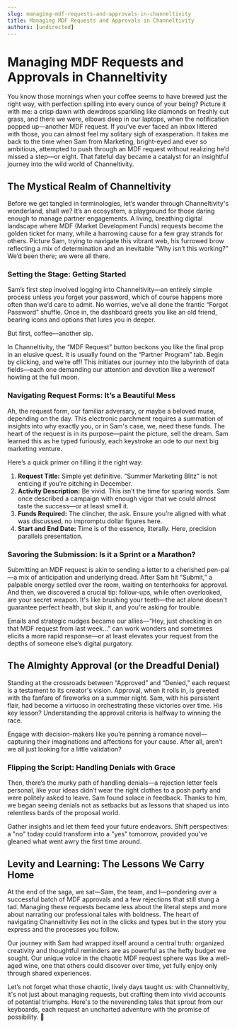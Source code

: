 ```yaml
---
slug: managing-mdf-requests-and-approvals-in-channeltivity
title: Managing MDF Requests and Approvals in Channeltivity
authors: [undirected]
---
```



# Managing MDF Requests and Approvals in Channeltivity

You know those mornings when your coffee seems to have brewed just the right way, with perfection spilling into every ounce of your being? Picture it with me: a crisp dawn with dewdrops sparkling like diamonds on freshly cut grass, and there we were, elbows deep in our laptops, when the notification popped up—another MDF request. If you've ever faced an inbox littered with those, you can almost feel my solitary sigh of exasperation. It takes me back to the time when Sam from Marketing, bright-eyed and ever so ambitious, attempted to push through an MDF request without realizing he’d missed a step—or eight. That fateful day became a catalyst for an insightful journey into the wild world of Channeltivity.

## The Mystical Realm of Channeltivity

Before we get tangled in terminologies, let’s wander through Channeltivity's wonderland, shall we? It’s an ecosystem, a playground for those daring enough to manage partner engagements. A living, breathing digital landscape where MDF (Market Development Funds) requests become the golden ticket for many, while a harrowing cause for a few gray strands for others. Picture Sam, trying to navigate this vibrant web, his furrowed brow reflecting a mix of determination and an inevitable “Why isn’t this working?” We’d been there; we were all there.

### Setting the Stage: Getting Started

Sam’s first step involved logging into Channeltivity—an entirely simple process unless you forget your password, which of course happens more often than we’d care to admit. No worries, we’ve all done the frantic “Forgot Password” shuffle. Once in, the dashboard greets you like an old friend, bearing icons and options that lures you in deeper.

But first, coffee—another sip.

In Channeltivity, the “MDF Request” button beckons you like the final prop in an elusive quest. It is usually found on the “Partner Program” tab. Begin by clicking, and we’re off! This initiates our journey into the labyrinth of data fields—each one demanding our attention and devotion like a werewolf howling at the full moon.

### Navigating Request Forms: It’s a Beautiful Mess

Ah, the request form, our familiar adversary, or maybe a beloved muse, depending on the day. This electronic parchment requires a summation of insights into why exactly you, or in Sam's case, we, need these funds. The heart of the request is in its purpose—paint the picture, sell the dream. Sam learned this as he typed furiously, each keystroke an ode to our next big marketing venture.

Here’s a quick primer on filling it the right way:

1. **Request Title:** Simple yet definitive. “Summer Marketing Blitz” is not enticing if you’re pitching in December.
2. **Activity Description:** Be vivid. This isn’t the time for sparing words. Sam once described a campaign with enough vigor that we could almost taste the success—or at least smell it.
3. **Funds Required:** The clincher, the ask. Ensure you’re aligned with what was discussed, no impromptu dollar figures here.
4. **Start and End Date:** Time is of the essence, literally. Here, precision parallels presentation.

### Savoring the Submission: Is it a Sprint or a Marathon?

Submitting an MDF request is akin to sending a letter to a cherished pen-pal—a mix of anticipation and underlying dread. After Sam hit “Submit,” a palpable energy settled over the room, waiting on tenterhooks for approval. And then, we discovered a crucial tip: follow-ups, while often overlooked, are your secret weapon. It's like brushing your teeth—the act alone doesn't guarantee perfect health, but skip it, and you're asking for trouble.

Emails and strategic nudges became our allies—“Hey, just checking in on that MDF request from last week...” can work wonders and sometimes elicits a more rapid response—or at least elevates your request from the depths of someone else’s digital purgatory.

## The Almighty Approval (or the Dreadful Denial)

Standing at the crossroads between “Approved” and “Denied,” each request is a testament to its creator's vision. Approval, when it rolls in, is greeted with the fanfare of fireworks on a summer night. Sam, with his persistent flair, had become a virtuoso in orchestrating these victories over time. His key lesson? Understanding the approval criteria is halfway to winning the race.

Engage with decision-makers like you’re penning a romance novel—capturing their imaginations and affections for your cause. After all, aren’t we all just looking for a little validation?

### Flipping the Script: Handling Denials with Grace

Then, there’s the murky path of handling denials—a rejection letter feels personal, like your ideas didn’t wear the right clothes to a posh party and were politely asked to leave. Sam found solace in feedback. Thanks to him, we began seeing denials not as setbacks but as lessons that shaped us into relentless bards of the proposal world.

Gather insights and let them feed your future endeavors. Shift perspectives: a "no" today could transform into a "yes" tomorrow, provided you've gleaned what went awry the first time around.

## Levity and Learning: The Lessons We Carry Home

At the end of the saga, we sat—Sam, the team, and I—pondering over a successful batch of MDF approvals and a few rejections that still stung a tad. Managing these requests became less about the literal steps and more about narrating our professional tales with boldness. The heart of navigating Channeltivity lies not in the clicks and types but in the story you express and the processes you follow.

Our journey with Sam had wrapped itself around a central truth: organized creativity and thoughtful reminders are as powerful as the hefty budget we sought. Our unique voice in the chaotic MDF request sphere was like a well-aged wine, one that others could discover over time, yet fully enjoy only through shared experiences.

Let’s not forget what those chaotic, lively days taught us: with Channeltivity, it's not just about managing requests, but crafting them into vivid accounts of potential triumphs. Here's to the neverending tales that sprout from our keyboards, each request an uncharted adventure with the promise of possibility. 🥂